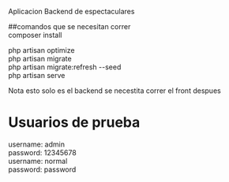 Aplicacion Backend de espectaculares

##comandos que se necesitan correr
<br>
composer install
<br>

php artisan optimize
<br>
php artisan migrate
<br>
php artisan migrate:refresh --seed 
<br>
php artisan serve
<br>

Nota esto solo es el backend se necestita correr el front despues

# Usuarios de prueba
username: admin
<br>
password: 12345678
<br>
username: normal
<br>
password: password
